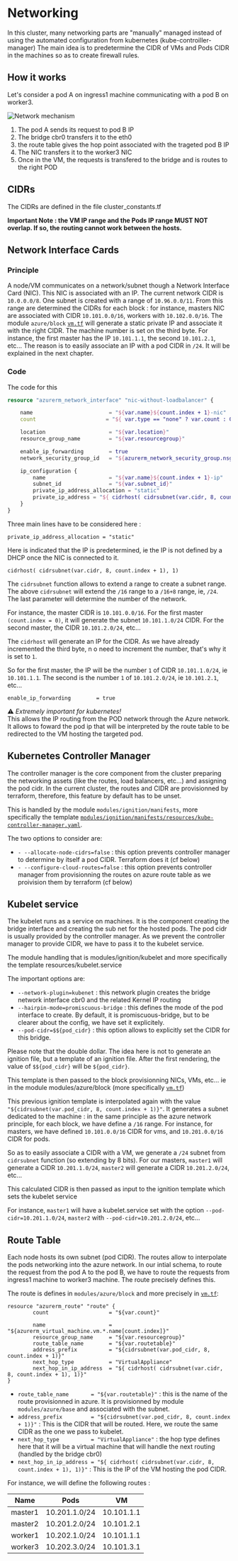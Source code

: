 # Networking

In this cluster, many networking parts are "manually" managed instead of using the automated configuration from kubernetes (kube-controiller-manager) 
The main idea is to predetermine the CIDR of VMs and Pods CIDR in the machines so as to create firewall rules.

## How it works

Let's consider a pod A on ingress1 machine communicating with a pod B on worker3. 

![Network mechanism](images/kukbernetes_network.png)

 1. The pod A sends its request to pod B IP
 2. The bridge cbr0 transfers it to the eth0
 3. the route table gives the hop point associated with the trageted pod B IP
 4. The NIC transfers it to the worker3 NIC
 5. Once in the VM, the requests is transfered to the bridge and is routes to the right POD 

## CIDRs

The CIDRs are defined in the file cluster_constants.tf

**Important Note : the VM IP range and the Pods IP range MUST NOT overlap. If so, the routing cannot work between the hosts.**


## Network Interface Cards

### Principle

A node/VM communicates on a network/subnet though a Network Interface Card (NIC). This NIC is associated with an IP. 
The current network CIDR is `10.0.0.0/8`. One subnet is created with a range of `10.96.0.0/11`.
From this range are determined the CIDRs for each block : for instance, masters NIC are associated with CIDR `10.101.0.0/16`, workers with `10.102.0.0/16`. 
The module `azure/block` [`vm.tf`](../cluster/modules/azure/block/vm.tf) will generate a static private IP  and associate it with the right CIDR. 
The machine number is set on the third byte. 
For instance, the first master has the IP `10.101.1.1`, the second `10.101.2.1`, etc...
The reason is to easily associate an IP with a pod CIDR in `/24`. It will be explained in the next chapter. 
### Code
The code for this 

```terraform
resource "azurerm_network_interface" "nic-without-loadbalancer" {

    name                        = "${var.name}${count.index + 1}-nic"
    count                      = "${ var.type == "none" ? var.count : 0 }"

    location                    = "${var.location}"
    resource_group_name         = "${var.resourcegroup}"

    enable_ip_forwarding        = true
    network_security_group_id   = "${azurerm_network_security_group.nsg.id}"

    ip_configuration {
        name                    = "${var.name}${count.index + 1}-ip"
        subnet_id               = "${var.subnet_id}"
        private_ip_address_allocation = "static"
        private_ip_address = "${ cidrhost( cidrsubnet(var.cidr, 8, count.index + 1), 1)}"
    }
}
```

Three main lines have to be considered here :
 
    private_ip_address_allocation = "static"

Here is indicated that the IP is predetermined, ie the IP is not defined by a DHCP once the NIC is connected to it.

    cidrhost( cidrsubnet(var.cidr, 8, count.index + 1), 1)
    
The `cidrsubnet` function allows to extend a range to create a subnet range.
The above `cidrsubnet` will extend the `/16` range to a `/16+8` range, ie, `/24`.
The last parameter will determine the number of the network.

For instance, the master CIDR is `10.101.0.0/16`. For the first master `(count.index = 0)`, it will generate the subnet `10.101.1.0/24` CIDR. For the second master, the CIDR `10.101.2.0/24`, etc...

The `cidrhost` will generate an IP for the CIDR. As we have already incremented the third byte, n o need to increment the number, that's why it is set to `1`. 

So for the first master, the IP will be the number `1` of CIDR `10.101.1.0/24`, ie `10.101.1.1`. The second is the number `1` of `10.101.2.0/24`, ie `10.101.2.1`, etc...

    enable_ip_forwarding        = true

:warning: *Extremely important for kubernetes!*   
This allows the IP routing from the POD network through the Azure network. It allows to foward the pod ip that will be interpreted by the route table to be redirected to the VM hosting the targeted pod.  

## Kubernetes Controller Manager

The controller manager is the core component from the cluster preparing the networking assets (like the routes, load balancers, etc...) and assigning the pod cidr. In the current cluster, the routes and CIDR are provisionned by terraform, therefore, this feature by default has to be unset. 

This is handled by the module `modules/ignition/manifests`, more specifically the template [`modules/ignition/manifests/resources/kube-controller-manager.yaml`](../cluster/modules/ignition/manifests/resources/kube-controller-manager.yaml).

The two options to consider are: 

 - `- --allocate-node-cidrs=false` : this option prevents controller manager to determine by itself a pod CIDR. Terraform does it (cf below)
 - `- --configure-cloud-routes=false` : this option prevents controller manager from provisionning the routes on azure route table as we proivision them by terraform (cf below)

## Kubelet service

The kubelet runs as a service on machines. It is the component creating the bridge interface and creating the sub net for the hosted pods. 
The pod cidr is usually provided by the controller manager. As we prevent the controller manager to provide CIDR, we have to pass it to the kubelet service. 

The module handling that is modules/ignition/kubelet and more specifically the template resources/kubelet.service

The important options are: 

 - `--network-plugin=kubenet` : this network plugin creates the bridge network interface cbr0 and the related Kernel IP routing
 - `--hairpin-mode=promiscuous-bridge` : this defines the mode of the pod interface to create. By default, it is promiscuous-bridge, but to be clearer about the config, we have set it explicitely. 
 - `--pod-cidr=$${pod_cidr}` : this option allows to explicitly set the CIDR for this bridge. 
 
 Please note that the double dollar. The idea here is not to generate an ignition file, but a template of an ignition file. After the first rendering, the value of `$${pod_cidr}` will be `${pod_cidr}`. 

This template is then passed to the block provisionning NICs, VMs, etc... ie in the module modules/azure/block (more specifically [`vm.tf`](../cluster/modules/azure/block/vm.tf))

This previous ignition template is interpolated again with the value `"${cidrsubnet(var.pod_cidr, 8, count.index + 1)}"`. It generates a subnet dedicated to the machine : in the same principle as the azure network principle, for each block, we have define a `/16` range. 
For instance, for masters, we have defined `10.101.0.0/16` CIDR for vms, and `10.201.0.0/16` CIDR for pods.

So as to easily associate a CIDR with a VM, we generate a `/24` subnet from `cidrsubnet` function (so extending by 8 bits). 
For our masters, `master1` will generate a CIDR `10.201.1.0/24`, `master2` will generate a CIDR `10.201.2.0/24`, etc...

This calculated CIDR is then passed as input to the ignition template which sets the kubelet service

For instance, `master1` will have a kubelet.service set with the option `--pod-cidr=10.201.1.0/24`, `master2` with  `--pod-cidr=10.201.2.0/24`, etc...

## Route Table

Each node hosts its own subnet (pod CIDR). The routes allow to interpolate the pods networking into the azure network. In our intial schema, to route the request from the pod A to the pod B, we have to route the requests from ingress1 machine to worker3 machine. The route precisely defines this. 

The route is defines in `modules/azure/block` and more precisely in [`vm.tf`](../cluster/modules/azure/block/vm.tf):

```
resource "azurerm_route" "route" {
        count                   = "${var.count}"

        name                    = "${azurerm_virtual_machine.vm.*.name[count.index]}"
        resource_group_name     = "${var.resourcegroup}"
        route_table_name        = "${var.routetable}"
        address_prefix          = "${cidrsubnet(var.pod_cidr, 8, count.index + 1)}"
        next_hop_type           = "VirtualAppliance"
        next_hop_in_ip_address  = "${ cidrhost( cidrsubnet(var.cidr, 8, count.index + 1), 1)}"
}
```

 - `route_table_name       = "${var.routetable}"` : this is the name of the route provisionned in azure. It is provisionned by module `modules/azure/base` and associated with the subnet. 
 - `address_prefix         = "${cidrsubnet(var.pod_cidr, 8, count.index + 1)}"` : This is the CIDR that will be routed. Here, we route the same CIDR as the one we pass to kubelet. 
 - `next_hop_type          = "VirtualAppliance"` : the hop type defines here that it will be a virtual machine that will handle the next routing (handled by the bridge cbr0)
 - `next_hop_in_ip_address = "${ cidrhost( cidrsubnet(var.cidr, 8, count.index + 1), 1)}"` : This is the IP of the VM hosting the pod CIDR.

For instance, we will define the following routes :

| Name | Pods | VM |
|---|---|---|
| master1 | 10.201.1.0/24 | 10.101.1.1 |
| master2 | 10.201.2.0/24 | 10.101.2.1 |
| worker1 | 10.202.1.0/24 | 10.101.1.1 |
| worker3 | 10.202.3.0/24 | 10.101.3.1 |
